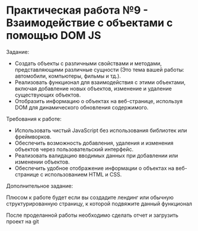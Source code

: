 # Практическая работа №9 - Взаимодействие с объектами с помощью DOM JS

Задание:
* Создать объекты с различными свойствами и методами, представляющими различные сущности (Это тема вашей работы: автомобили, компьютеры, фильмы и тд.).
* Реализовать функционал для взаимодействия с этими объектами, включая добавление новых объектов, изменение и удаление существующих объектов.
* Отобразить информацию о объектах на веб-странице, используя DOM для динамического обновления содержимого.

Требования к работе:
* Использовать чистый JavaScript без использования библиотек или фреймворков.
* Обеспечить возможность добавления, удаления и изменения объектов через пользовательский интерфейс.
* Реализовать валидацию вводимых данных при добавлении или изменении объектов.
* Обеспечить удобное отображение информации о объектах на веб-странице с использованием HTML и CSS.

Дополнительное задание:

Плюсом к работе будет если вы создадите лендинг или обычную структурированную страницу, к которой подвяжите данный функционал

После проделанной работы необходимо сделать отчет и загрузить проект на git
